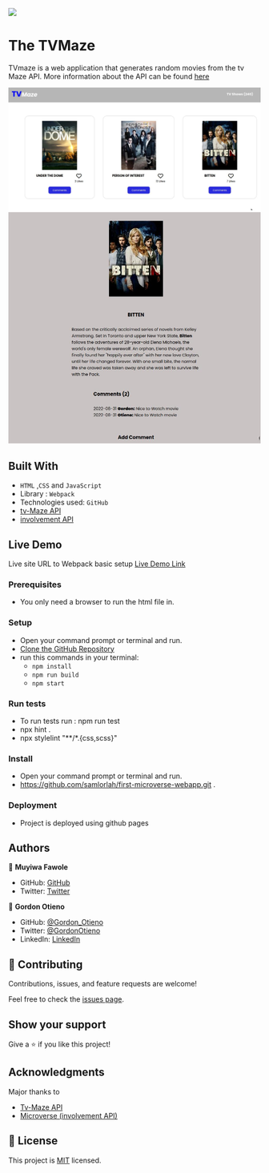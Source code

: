 ![](https://img.shields.io/badge/Microverse-blueviolet)

# The TVMaze
TVmaze is a web application that generates random movies from the tv Maze API. More information about the API can be found [here](https://www.tvmaze.com/api)

![HomePage](./src/assets/home.jpg)
![CommetPage](./src/assets/comment.jpg)

## Built With

- `HTML` ,`CSS` and `JavaScript`
- Library : `Webpack`
- Technologies used: `GitHub`
- [tv-Maze API](https://www.tvmaze.com/api)                                                                                       
- [involvement API](https://www.notion.so/microverse/Involvement-API-869e60b5ad104603aa6db59e08150270)                                                                                                                         

## Live Demo
Live site URL to Webpack basic setup
[Live Demo Link](https://samlorlah.github.io/first-microverse-webapp/dist)

### Prerequisites

- You only need a browser to run the html file in.

### Setup

- Open your command prompt or terminal and run.
- [Clone the GitHub Repository](https://github.com/samlorlah/first-microverse-webapp.git)
- run this commands in your terminal:
     - `npm install`
     - `npm run build`
     - `npm start`
                                                                                                                                    
### Run tests

- To run tests run : npm run test
- npx hint .
- npx stylelint "**/*.{css,scss}"                                
                                                                                                                               
                                                                                                                                    
### Install

- Open your command prompt or terminal and run.
- https://github.com/samlorlah/first-microverse-webapp.git .

### Deployment

- Project is deployed using github pages

## Authors
👤 **Muyiwa Fawole**

- GitHub: [GitHub](https://github.com/samlorlah)
- Twitter: [Twitter](https://twitter.com/samlorlah)


👤 **Gordon Otieno**

- GitHub: [@Gordon_Otieno ](https://github.com/GordonOtieno)
- Twitter: [@GordonOtieno](https://twitter.com/gordonotieno)
- LinkedIn: [LinkedIn](https://www.linkedin.com/in/gordon-otieno-612b98184/)

## 🤝 Contributing

Contributions, issues, and feature requests are welcome!

Feel free to check the [issues page](https://github.com/samlorlah/first-microverse-webapp/issues).

## Show your support

Give a ⭐️ if you like this project!

## Acknowledgments
Major thanks to 
- [Tv-Maze API](https://www.tvmaze.com/api)                                                                                       
- [Microverse (involvement API)](https://www.notion.so/microverse/Involvement-API-869e60b5ad104603aa6db59e08150270)   


## 📝 License

This project is [MIT](./MIT.md) licensed.
